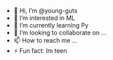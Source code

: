- 👋 Hi, I’m @young-guts
- 👀 I’m interested in ML 
- 🌱 I’m currently learning Py
- 💞️ I’m looking to collaborate on ...
- 📫 How to reach me ...
- ⚡ Fun fact: Im teen

<!---
young-guts/young-guts is a ✨ special ✨ repository because its `README.md` (this file) appears on your GitHub profile.
You can click the Preview link to take a look at your changes.
--->
